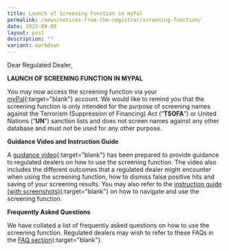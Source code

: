 ```yaml
---
title: Launch of Screening Function in myPal
permalink: /news/notices-from-the-registrar/screening-function/
date: 2022-09-08
layout: post
description: ""
variant: markdown
---
```

Dear Regulated Dealer,

**LAUNCH OF SCREENING FUNCTION IN MYPAL**

You may now access the screening function via your [*my*Pal](https://go.gov.sg/mypal){:target="blank"} account. We would like to remind you that the screening function is only intended for the purpose of screening names against the Terrorism (Suppression of Financing) Act (“**TSOFA**”) or United Nations (“**UN**”) sanction lists and does not screen names against any other database and must not be used for any other purpose.

**Guidance Video and Instruction Guide**

A [guidance video](https://www.youtube.com/watch?v=i6at7WyPxRs){:target="blank"} has been prepared to provide guidance to regulated dealers on how to use the screening function. The video also includes the different outcomes that a regulated dealer might encounter when using the screening function, how to dismiss false positive hits and saving of your screening results. You may also refer to the [instruction guide (with screenshots)](/files/Screening%20Module%20Instruction%20Guide_20220901.pdf){:target="blank"} on how to navigate and use the screening function.

**Frequently Asked Questions**

We have collated a list of frequently asked questions on how to use the screening function. Regulated dealers may wish to refer to these FAQs in the [FAQ section](https://console-flex-api.ap.sabio.cloud/faq/index.aspx?p=64759355){:target="blank"}.